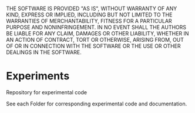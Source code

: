 THE SOFTWARE IS PROVIDED "AS IS", WITHOUT WARRANTY OF ANY KIND, EXPRESS OR
IMPLIED, INCLUDING BUT NOT LIMITED TO THE WARRANTIES OF MERCHANTABILITY, FITNESS
FOR A PARTICULAR PURPOSE AND NONINFRINGEMENT. IN NO EVENT SHALL THE AUTHORS
BE LIABLE FOR ANY CLAIM, DAMAGES OR OTHER LIABILITY, WHETHER IN AN ACTION
OF CONTRACT, TORT OR OTHERWISE, ARISING FROM, OUT OF OR IN CONNECTION WITH
THE SOFTWARE OR THE USE OR OTHER DEALINGS IN THE SOFTWARE.

# Experiments

Repository for experimental code

See each Folder for corresponding experimental code and documentation.

